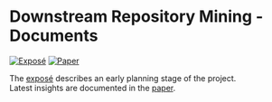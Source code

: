 # Downstream Repository Mining - Documents

[![Exposé](https://github.com/LinqLover/downstream-repository-mining/actions/workflows/docs.expos%C3%A9.yml/badge.svg?branch=master)](https://github.com/LinqLover/downstream-repository-mining/actions/workflows/docs.exposé.yml?query=branch%3Amaster)
[![Paper](https://github.com/LinqLover/downstream-repository-mining/actions/workflows/docs.paper.yml/badge.svg?branch=master)](https://github.com/LinqLover/downstream-repository-mining/actions/workflows/docs.paper.yml?query=branch%3Amaster)

The [exposé](./exposé) describes an early planning stage of the project.  
Latest insights are documented in the [paper](./paper).
